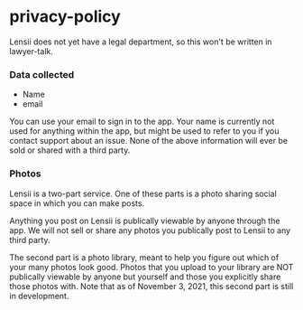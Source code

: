 # privacy-policy

Lensii does not yet have a legal department, so this won't be written in lawyer-talk.

### Data collected
- Name
- email

You can use your email to sign in to the app.
Your name is currently not used for anything within the app, but might be used to refer to you if you contact support about an issue.
None of the above information will ever be sold or shared with a third party.

### Photos
Lensii is a two-part service.
One of these parts is a photo sharing social space in which you can make posts.

Anything you post on Lensii is publically viewable by anyone through the app.
We will not sell or share any photos you publically post to Lensii to any third party.

The second part is a photo library, meant to help you figure out which of your many photos look good.
Photos that you upload to your library are NOT publically viewable by anyone but yourself and those you explicitly share those photos with.
Note that as of November 3, 2021, this second part is still in development.

